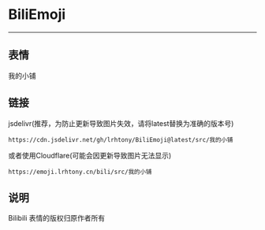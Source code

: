 # BiliEmoji
---
## 表情
我的小铺
## 链接
jsdelivr(推荐，为防止更新导致图片失效，请将latest替换为准确的版本号)
```
https://cdn.jsdelivr.net/gh/lrhtony/BiliEmoji@latest/src/我的小铺
```
或者使用Cloudflare(可能会因更新导致图片无法显示)
```
https://emoji.lrhtony.cn/bili/src/我的小铺
```
## 说明
Bilibili 表情的版权归原作者所有
